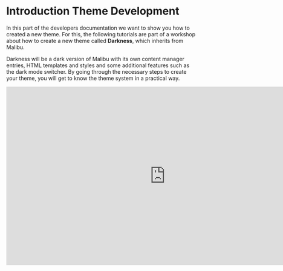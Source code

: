 # Introduction Theme Development

In this part of the developers documentation we want to show you how to created a new theme. For this, the following
tutorials are part of a workshop about how to create a new theme called **Darkness**, which inherits from Malibu.

Darkness will be a dark version of Malibu with its own content manager entries, HTML templates and styles and some
additional features such as the dark mode switcher. By going through the necessary steps to create your theme, you
will get to know the theme system in a practical way.

<iframe width="840" height="472" src="https://www.youtube.com/embed/AniwyC4qHe0" frameborder="0"
allow="accelerometer; autoplay; clipboard-write; encrypted-media; gyroscope; picture-in-picture"
allowfullscreen="">
</iframe>